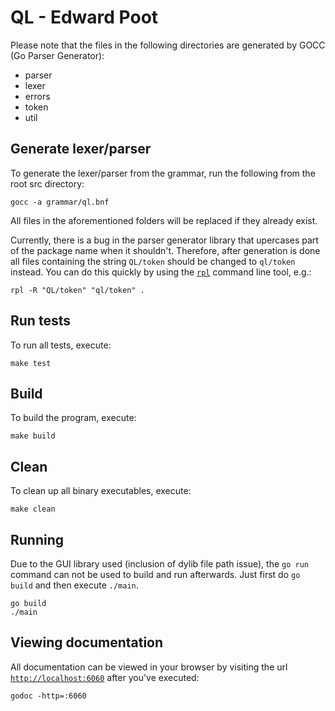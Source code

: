 QL - Edward Poot
===========
Please note that the files in the following directories are generated by GOCC (Go Parser Generator):

* parser
* lexer
* errors
* token
* util

## Generate lexer/parser
To generate the lexer/parser from the grammar, run the following from the root src directory:

```
gocc -a grammar/ql.bnf
```

All files in the aforementioned folders will be replaced if they already exist.

Currently, there is a bug in the parser generator library that upercases part of the package name when it shouldn't. Therefore, after generation is done all files containing the string `QL/token` should be changed to `ql/token` instead. You can do this quickly by using the [`rpl`](http://linux.die.net/man/1/rpl)  command line tool, e.g.:

```
rpl -R "QL/token" "ql/token" .
```

## Run tests
To run all tests, execute:

```
make test
```

## Build
To build the program, execute:

```
make build
```
## Clean
To clean up all binary executables, execute:

```
make clean
```

## Running
Due to the GUI library used (inclusion of dylib file path issue), the `go run` command can not be used to build and run afterwards. Just first do `go build` and then execute `./main`.

```
go build
./main
```

## Viewing documentation
All documentation can be viewed in your browser by visiting the url [`http://localhost:6060`](http://localhost:6060) after you've executed:

```
godoc -http=:6060
```


